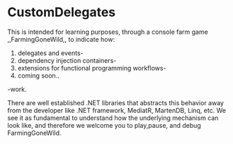 # CustomDelegates

This is intended for learning purposes, through a console farm game ,,FarmingGoneWild,, to indicate how:

1. delegates and events-
2. dependency injection containers-
3. extensions for functional programming workflows-
4. coming soon..

-work.

There are well established .NET libraries that abstracts this behavior away from the developer like .NET framework,
MediatR, MartenDB, Linq, etc. We see it as fundamental to understand how the underlying mechanism can look like, and
therefore we welcome you to play,pause, and debug FarmingGoneWild.
